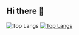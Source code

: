 ## Hi there 👋

![Top Langs](https://github-readme-stats.vercel.app/api/top-langs/?username=all-smile&layout=compact&theme=Jack-Chen-Hi)
[![Top Langs](https://github-readme-stats.vercel.app/api/top-langs/?username=Jack-Chen-Hi)](https://github.com/anuraghazra/github-readme-stats)


<!--
![Anurag's GitHub stats](https://github-readme-stats.vercel.app/api?username=Jack-Chen-Hi)

<!--
**Jack-Chen-Hi/Jack-Chen-Hi** is a ✨ _special_ ✨ repository because its `README.md` (this file) appears on your GitHub profile.

Here are some ideas to get you started:

- 🔭 I’m currently working on ...
- 🌱 I’m currently learning ...
- 👯 I’m looking to collaborate on ...
- 🤔 I’m looking for help with ...
- 💬 Ask me about ...
- 📫 How to reach me: ...
- 😄 Pronouns: ...
- ⚡ Fun fact: ...
-->
